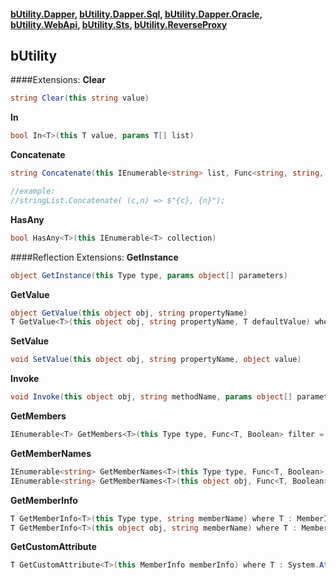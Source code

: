 #### [bUtility.Dapper](docs/butility.dapper.md), [bUtility.Dapper.Sql](docs/butility.dapper.sql.md), [bUtility.Dapper.Oracle](docs/butility.dapper.oracle.md), [bUtility.WebApi](docs/butility.WebApi.md), [bUtility.Sts](docs/butility.sts.md), [bUtility.ReverseProxy](docs/butility.ReverseProxy.md)


## bUtility

####Extensions:
**Clear**
``` c#
string Clear(this string value)
```

**In**
``` c#
bool In<T>(this T value, params T[] list)
```

**Concatenate**
``` c#
string Concatenate(this IEnumerable<string> list, Func<string, string, string> pattern)

//example: 
//stringList.Concatenate( (c,n) => $"{c}, {n}");
```

**HasAny**
``` c#
bool HasAny<T>(this IEnumerable<T> collection)
```

####Reflection Extensions:
**GetInstance**
``` c#
object GetInstance(this Type type, params object[] parameters)
```

**GetValue**
``` c#
object GetValue(this object obj, string propertyName)
T GetValue<T>(this object obj, string propertyName, T defaultValue) where T : class
```


**SetValue**
``` c#
void SetValue(this object obj, string propertyName, object value)
```

**Invoke**
``` c#
void Invoke(this object obj, string methodName, params object[] parameters)
```

**GetMembers**
``` c#
IEnumerable<T> GetMembers<T>(this Type type, Func<T, Boolean> filter = null) where T :MemberInfo
```

**GetMemberNames**
``` c#
IEnumerable<string> GetMemberNames<T>(this Type type, Func<T, Boolean> filter = null) where T :MemberInfo
IEnumerable<string> GetMemberNames<T>(this object obj, Func<T, Boolean> filter = null) where T :MemberInfo
```

**GetMemberInfo**
``` c#
T GetMemberInfo<T>(this Type type, string memberName) where T : MemberInfo
T GetMemberInfo<T>(this object obj, string memberName) where T : MemberInfo
```

**GetCustomAttribute**
```c#
T GetCustomAttribute<T>(this MemberInfo memberInfo) where T : System.Attribute
```


``` c#
```


